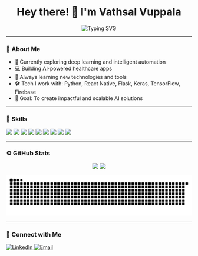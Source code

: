 <h1 align="center">Hey there! 👋 I'm Vathsal Vuppala</h1>

<p align="center">
  <img src="https://readme-typing-svg.demolab.com?font=Fira+Code&duration=2500&pause=500&center=true&vCenter=true&width=435&lines=AI+%26+ML+Enthusiast;Full-Stack+Developer;React+Native+%7C+Flask+%7C+Python;Lifelong+Learner+%F0%9F%92%AB" alt="Typing SVG" />
</p>

---

### 🚀 About Me

- 🧠 Currently exploring deep learning and intelligent automation  
- 💻 Building AI-powered healthcare apps  
- 🌱 Always learning new technologies and tools  
- 🛠️ Tech I work with: Python, React Native, Flask, Keras, TensorFlow, Firebase  
- 🎯 Goal: To create impactful and scalable AI solutions  

---

### 🧰 Skills

<p>
  <img src="https://img.shields.io/badge/Python-3776AB?style=flat&logo=python&logoColor=white" />
  <img src="https://img.shields.io/badge/JavaScript-F7DF1E?style=flat&logo=javascript&logoColor=black" />
  <img src="https://img.shields.io/badge/React_Native-61DAFB?style=flat&logo=react&logoColor=black" />
  <img src="https://img.shields.io/badge/Flask-000000?style=flat&logo=flask&logoColor=white" />
  <img src="https://img.shields.io/badge/TensorFlow-FF6F00?style=flat&logo=tensorflow&logoColor=white" />
  <img src="https://img.shields.io/badge/Keras-D00000?style=flat&logo=keras&logoColor=white" />
  <img src="https://img.shields.io/badge/Firebase-FFCA28?style=flat&logo=firebase&logoColor=black" />
  <img src="https://img.shields.io/badge/HTML5-E34F26?style=flat&logo=html5&logoColor=white" />
  <img src="https://img.shields.io/badge/CSS3-1572B6?style=flat&logo=css3&logoColor=white" />
</p>

---

### ⚙️ GitHub Stats

<p align="center">
  <img src="https://github-readme-stats.vercel.app/api?username=vathsal14&show_icons=true&theme=tokyonight" height="170"/>
  <img src="https://github-readme-stats.vercel.app/api/top-langs/?username=vathsal14&layout=compact&theme=tokyonight" height="170"/>
</p>

<p align="center">
  <img src="https://raw.githubusercontent.com/vathsal14/vathsal14/output/github-contribution-grid-snake.svg" alt="Snake animation" />
</p>


---

### 🔗 Connect with Me

<p align="left">
  <a href="https://www.linkedin.com/in/vathsal-vuppala-a89090270/" target="_blank">
    <img alt="LinkedIn" src="https://img.shields.io/badge/LinkedIn-blue?style=for-the-badge&logo=linkedin">
  </a>
  <a href="mailto:vathsal14@gmail.com" target="_blank">
    <img alt="Email" src="https://img.shields.io/badge/Email-D14836?style=for-the-badge&logo=gmail&logoColor=white">
  </a>
</p>
